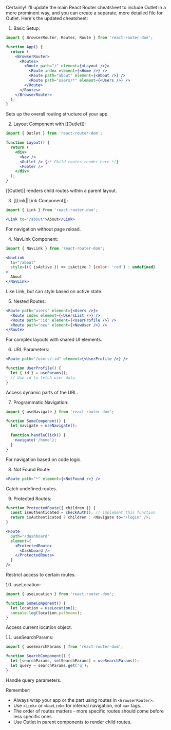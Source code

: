 
Certainly! I'll update the main React Router cheatsheet to include Outlet in a more prominent way, and you can create a separate, more detailed file for Outlet. Here's the updated cheatsheet:

1. Basic Setup:
```jsx
import { BrowserRouter, Routes, Route } from 'react-router-dom';

function App() {
  return (
    <BrowserRouter>
      <Routes>
        <Route path="/" element={<Layout />}>
          <Route index element={<Home />} />
          <Route path="about" element={<About />} />
          <Route path="users/*" element={<Users />} />
        </Route>
      </Routes>
    </BrowserRouter>
  );
}
```
Sets up the overall routing structure of your app.

2. Layout Component with [[Outlet]]:
```jsx
import { Outlet } from 'react-router-dom';

function Layout() {
  return (
    <div>
      <Nav />
      <Outlet /> {/* Child routes render here */}
      <Footer />
    </div>
  );
}
```
[[Outlet]] renders child routes within a parent layout.

3. [[Link||Link Component]]:
```jsx
import { Link } from 'react-router-dom';

<Link to="/about">About</Link>
```
For navigation without page reload.

4. NavLink Component:
```jsx
import { NavLink } from 'react-router-dom';

<NavLink 
  to="/about"
  style={({ isActive }) => isActive ? {color: 'red'} : undefined}
>
  About
</NavLink>
```
Like Link, but can style based on active state.

5. Nested Routes:
```jsx
<Route path="users" element={<Users />}>
  <Route index element={<UsersList />} />
  <Route path=":id" element={<UserProfile />} />
  <Route path="new" element={<NewUser />} />
</Route>
```
For complex layouts with shared UI elements.

6. URL Parameters:
```jsx
<Route path="/users/:id" element={<UserProfile />} />

function UserProfile() {
  let { id } = useParams();
  // Use id to fetch user data
}
```
Access dynamic parts of the URL.

7. Programmatic Navigation:
```jsx
import { useNavigate } from 'react-router-dom';

function SomeComponent() {
  let navigate = useNavigate();
  
  function handleClick() {
    navigate('/home');
  }
}
```
For navigation based on code logic.

8. Not Found Route:
```jsx
<Route path="*" element={<NotFound />} />
```
Catch undefined routes.

9. Protected Routes:
```jsx
function ProtectedRoute({ children }) {
  const isAuthenticated = checkAuth(); // implement this function
  return isAuthenticated ? children : <Navigate to="/login" />;
}

<Route
  path="/dashboard"
  element={
    <ProtectedRoute>
      <Dashboard />
    </ProtectedRoute>
  }
/>
```
Restrict access to certain routes.

10. useLocation:
```jsx
import { useLocation } from 'react-router-dom';

function SomeComponent() {
  let location = useLocation();
  console.log(location.pathname);
}
```
Access current location object.

11. useSearchParams:
```jsx
import { useSearchParams } from 'react-router-dom';

function SearchComponent() {
  let [searchParams, setSearchParams] = useSearchParams();
  let query = searchParams.get('q');
}
```
Handle query parameters.

Remember: 
- Always wrap your app or the part using routes in `<BrowserRouter>`.
- Use `<Link>` or `<NavLink>` for internal navigation, not `<a>` tags.
- The order of routes matters - more specific routes should come before less specific ones.
- Use Outlet in parent components to render child routes.
